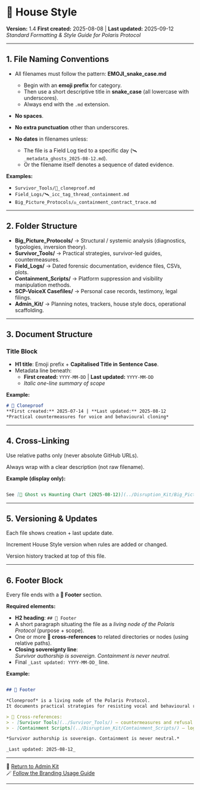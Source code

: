 # 🔮 House Style  

**Version:** 1.4
**First created:** 2025-08-08 | **Last updated:** 2025-09-12 <br>
*Standard Formatting & Style Guide for Polaris Protocol*  

---

## 1. **File Naming Conventions**  
- All filenames must follow the pattern: **EMOJI_snake_case.md**  
  - Begin with an **emoji prefix** for category.  
  - Then use a short descriptive title in **snake_case** (all lowercase with underscores).  
  - Always end with the `.md` extension.  

- **No spaces**.  
- **No extra punctuation** other than underscores.  
- **No dates** in filenames unless:  
  - The file is a Field Log tied to a specific day (`🛰️_metadata_ghosts_2025-08-12.md`).  
  - Or the filename itself denotes a sequence of dated evidence.  

**Examples:**  
- `Survivor_Tools/🧬_cloneproof.md`  
- `Field_Logs/🛰️_icc_tag_thread_containment.md`  
- `Big_Picture_Protocols/⚖️_containment_contract_trace.md`  

---

## 2. **Folder Structure**  
- **Big_Picture_Protocols/** → Structural / systemic analysis (diagnostics, typologies, inversion theory).  
- **Survivor_Tools/** → Practical strategies, survivor-led guides, countermeasures.  
- **Field_Logs/** → Dated forensic documentation, evidence files, CSVs, plots.  
- **Containment_Scripts/** → Platform suppression and visibility manipulation methods.  
- **SCP-VoiceX Casefiles/** → Personal case records, testimony, legal filings.  
- **Admin_Kit/** → Planning notes, trackers, house style docs, operational scaffolding.  

---

## 3. **Document Structure**  

### Title Block  
- **H1 title**: Emoji prefix + **Capitalised Title in Sentence Case**.  
- Metadata line beneath:  
  - **First created:** `YYYY-MM-DD` | **Last updated:** `YYYY-MM-DD`  
  - *Italic one-line summary of scope*  

**Example:**  

```markdown
# 🧬 Cloneproof  
**First created:** 2025-07-14 | **Last updated:** 2025-08-12  
*Practical countermeasures for voice and behavioural cloning*

```

---

## 4. **Cross-Linking**  

Use relative paths only (never absolute GitHub URLs).  

Always wrap with a clear description (not raw filename).  

**Example (display only):**  

```markdown

See [📩 Ghost vs Haunting Chart (2025-08-12)](../Disruption_Kit/Big_Picture_Protocols/📩_ghost_vs_haunting_chart_2025-08-12.csv)

```

---

## 5. **Versioning & Updates**  

Each file shows creation + last update date.  

Increment House Style version when rules are added or changed.  

Version history tracked at top of this file.

---

## 6. **Footer Block**  

Every file ends with a **🏮 Footer** section.  

**Required elements:**  
- **H2 heading**: `## 🏮 Footer`  
- A short paragraph situating the file as a *living node of the Polaris Protocol* (purpose + scope).  
- One or more **📡 cross-references** to related directories or nodes (using relative paths).  
- **Closing sovereignty line**:  
  *Survivor authorship is sovereign. Containment is never neutral.*  
- Final `_Last updated: YYYY-MM-DD_` line.  

**Example:**  

```markdown

## 🏮 Footer  

*Cloneproof* is a living node of the Polaris Protocol.  
It documents practical strategies for resisting vocal and behavioural replication.  

> 📡 Cross-references:  
> - [Survivor Tools](../Survivor_Tools/) — countermeasures and refusal guides  
> - [Containment Scripts](../Disruption_Kit/Containment_Scripts/) — logs of suppression methods  

*Survivor authorship is sovereign. Containment is never neutral.*  

_Last updated: 2025-08-12_

```

---

🏮 [Return to Admin Kit](./README.md)  
🪄 [Follow the Branding Usage Guide](./🪄_branding_usage_guide.md)

---
